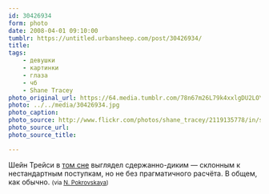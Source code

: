 ```yaml
---
id: 30426934
form: photo
date: 2008-04-01 09:10:00
tumblr: https://untitled.urbansheep.com/post/30426934/
title:
tags:
    - девушки
    - картинки
    - глаза
    - чб
    - Shane Tracey
photo_original_url: https://64.media.tumblr.com/78n67m26L79k4xxlgDU2LOYB_500.jpg
photo: ../../media/30426934.jpg
photo_caption:
photo_source: http://www.flickr.com/photos/shane_tracey/2119135778/in/set-72157594325334804/
photo_source_url:
photo_source_title:

---
```


<p>Шейн Трейси в <a href="http://friendfeed.com/e/add2351c-0f29-183b-17f4-661bc98b0f4d">том сне</a> выглядел сдержанно-диким&nbsp;— cклонным к нестандартным поступкам, но не без прагматичного расчёта. В общем, как обычно. <small>(via <a href="http://www.flickr.com/photos/shane_tracey/2119135778/in/set-72157594325334804/">N. Pokrovskaya</a>)</small></p>
